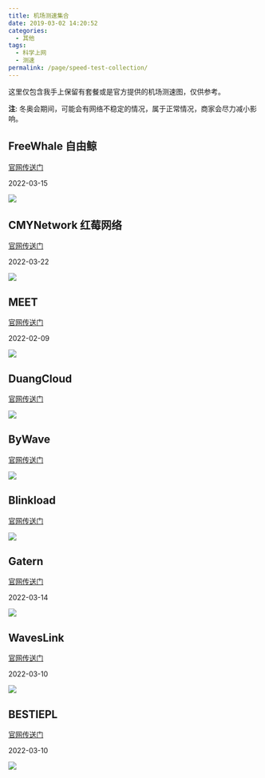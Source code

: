 ```yaml
---
title: 机场测速集合
date: 2019-03-02 14:20:52
categories:
  - 其他
tags:
  - 科学上网
  - 测速
permalink: /page/speed-test-collection/
---
```


这里仅包含我手上保留有套餐或是官方提供的机场测速图，仅供参考。

<!--more-->

**注**: 冬奥会期间，可能会有网络不稳定的情况，属于正常情况，商家会尽力减小影响。

## FreeWhale 自由鲸

[官网传送门](https://url.iszy.xyz/freewhale)

2022-03-15

![](https://img.iszy.xyz/1647350473118.png?x-oss-process=style/big)

## CMYNetwork 红莓网络

[官网传送门](https://url.iszy.xyz/cmynetwork)

2022-03-22

![](https://img.iszy.xyz/1647915704149.png?x-oss-process=style/big)

## MEET

[官网传送门](https://url.iszy.xyz/fspeed)

2022-02-09

![](https://img.iszy.xyz/1644413860231.png?x-oss-process=style/big)

## DuangCloud

[官网传送门](https://url.iszy.xyz/duangcloud)

![](https://img.iszy.xyz/20200502214205.png?x-oss-process=style/big)

## ByWave

[官网传送门](https://url.iszy.xyz/bywave)

![](https://img.iszy.xyz/20200815171242.png?x-oss-process=style/big)

## Blinkload

[官网传送门](https://url.iszy.xyz/blinkload)

![](https://img.iszy.xyz/20210112210447.png?x-oss-process=style/big)

<!--
## 闲鱼网络

[官网传送门](https://url.iszy.xyz/dinastio)

2021-12-18

![](https://img.iszy.xyz/1639797582174.png?x-oss-process=style/big) -->

## Gatern

[官网传送门](https://url.iszy.xyz/gatern)

2022-03-14

![](https://img.iszy.xyz/1647254945638.png?x-oss-process=style/big)

## WavesLink

[官网传送门](https://url.iszy.xyz/waveslink)

2022-03-10

![](https://img.iszy.xyz/1646909047894.png?x-oss-process=style/big)

## BESTIEPL

[官网传送门](https://url.iszy.xyz/electry)

2022-03-10

![](https://img.iszy.xyz/1646910975056.png?x-oss-process=style/big)
